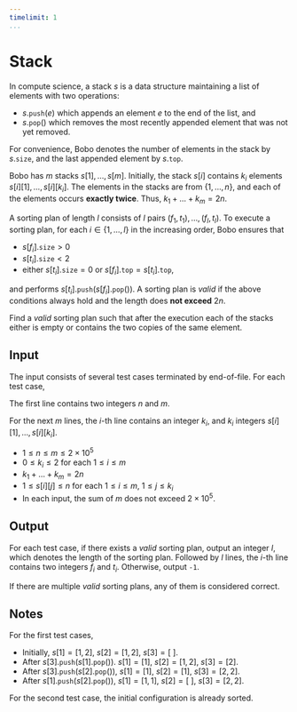 ```yaml
---
timelimit: 1
...
```


# Stack

In compute science, a stack $s$ is a data structure maintaining a list of elements with two operations:

- $s.\mathtt{push}(e)$ which appends an element $e$ to the end of the list, and
- $s.\mathtt{pop}()$ which removes the most recently appended element that was not yet removed.

For convenience, Bobo denotes the number of elements in the stack by $s.\mathtt{size}$, and the last appended element by $s.\mathtt{top}$.

Bobo has $m$ stacks $s[1], \dots, s[m]$. Initially, the stack $s[i]$ contains $k_i$ elements $s[i][1], \dots, s[i][k_i]$. The elements in the stacks are from $\{1, \dots, n\}$, and each of the elements occurs **exactly twice**. Thus, $k_1 + \dots + k_m = 2 n$.

A sorting plan of length $l$ consists of $l$ pairs $(f_1, t_1), \dots, (f_l, t_l)$.  To execute a sorting plan, for each $i \in \{1, \dots ,l\}$ in the increasing order, Bobo ensures that

* $s[f_i].\mathtt{size} > 0$
* $s[t_i].\mathtt{size} < 2$
* either $s[t_i].\mathtt{size} = 0$ or $s[f_i].\mathtt{top} = s[t_i].\mathtt{top}$,

and performs $s[t_i].\mathtt{push}(s[f_i].\mathtt{pop}())$. A sorting plan is *valid* if the above conditions always hold and the length does **not exceed** $2n$.

Find a *valid* sorting plan such that after the execution each of the stacks either is empty or contains the two copies of the same element.

## Input

The input consists of several test cases terminated by end-of-file. For each test case,

The first line contains two integers $n$ and $m$.

For the next $m$ lines, the $i$-th line contains an integer $k_i$, and $k_i$ integers $s[i][1], \dots, s[i][k_i]$.

* $1 \le n \leq m \le 2 \times 10^5$
* $0 \leq k_i \leq 2$ for each $1 \leq i \leq m$
* $k_1 + \dots + k_m = 2 n$
* $1 \leq s[i][j] \leq n$ for each $1 \leq i \leq m$, $1 \leq j \leq k_i$
* In each input, the sum of $m$ does not exceed $2 \times 10^5$.

## Output

For each test case, if there exists a *valid* sorting plan, output an integer $l$, which denotes the length of the sorting plan. Followed by $l$ lines, the $i$-th line contains two integers $f_i$ and $t_i$. Otherwise, output `-1`.

If there are multiple *valid* sorting plans, any of them is considered correct.

<!--SAMPLES-->

## Notes

For the first test cases,

* Initially, $s[1] = [1, 2]$, $s[2] = [1, 2]$, $s[3] = [\ ]$.
* After $s[3].\mathtt{push}(s[1].\mathtt{pop}())$. $s[1] = [1]$, $s[2] = [1, 2]$, $s[3] = [2]$.
* After $s[3].\mathtt{push}(s[2].\mathtt{pop}())$, $s[1] = [1]$, $s[2] = [1]$, $s[3] = [2, 2]$.
* After $s[1].\mathtt{push}(s[2].\mathtt{pop}())$, $s[1] = [1, 1]$, $s[2] = [\ ]$, $s[3] = [2, 2]$.

For the second test case, the initial configuration is already sorted.
